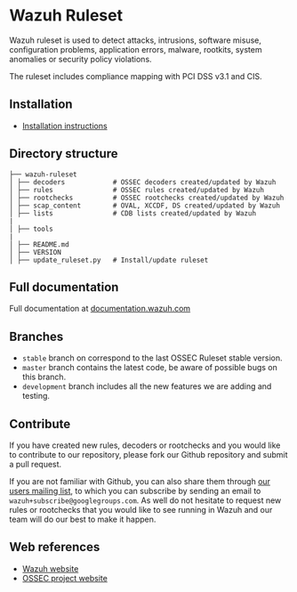 # Wazuh Ruleset

Wazuh ruleset is used to detect attacks, intrusions, software misuse, configuration problems, application errors, malware, rootkits, system anomalies or security policy violations.

The ruleset includes compliance mapping with PCI DSS v3.1 and CIS.

## Installation

* [Installation instructions](https://documentation.wazuh.com/current/user-manual/ruleset/update.html)

## Directory structure

    ├── wazuh-ruleset
    │ ├── decoders            # OSSEC decoders created/updated by Wazuh
    │ ├── rules               # OSSEC rules created/updated by Wazuh
    │ ├── rootchecks          # OSSEC rootchecks created/updated by Wazuh
    │ ├── scap_content        # OVAL, XCCDF, DS created/updated by Wazuh
    │ ├── lists               # CDB lists created/updated by Wazuh
    |
    │ ├── tools
    |
    │ ├── README.md
    │ ├── VERSION
    │ ├── update_ruleset.py   # Install/update ruleset

## Full documentation

Full documentation at [documentation.wazuh.com](https://documentation.wazuh.com/current/user-manual/ruleset/index.html)

## Branches

* `stable` branch on correspond to the last OSSEC Ruleset stable version.
* `master` branch contains the latest code, be aware of possible bugs on this branch.
* `development` branch includes all the new features we are adding and testing.


## Contribute

If you have created new rules, decoders or rootchecks and you would like to contribute to our repository, please fork our Github repository and submit a pull request.

If you are not familiar with Github, you can also share them through [our users mailing list](https://groups.google.com/d/forum/wazuh), to which you can subscribe by sending an email to `wazuh+subscribe@googlegroups.com`. As well do not hesitate to request new rules or rootchecks that you would like to see running in Wazuh and our team will do our best to make it happen.

## Web references

* [Wazuh website](http://wazuh.com)
* [OSSEC project website](http://ossec.github.io)
